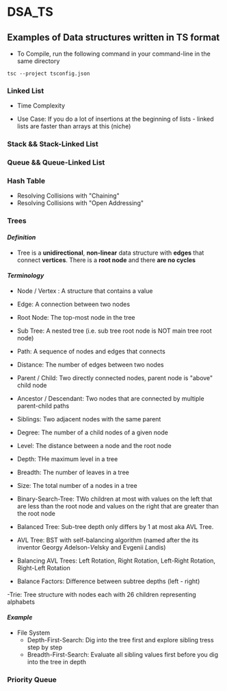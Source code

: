 # DSA_TS

## Examples of Data structures written in TS format

- To Compile, run the following command in your command-line in the same directory

```
tsc --project tsconfig.json
```

### Linked List

- Time Complexity

- Use Case: If you do a lot of insertions at the beginning of lists - linked lists are faster than arrays at this (niche)

### Stack && Stack-Linked List

### Queue && Queue-Linked List

### Hash Table

- Resolving Collisions with "Chaining"
- Resolving Collisions with "Open Addressing"

### Trees

#### _Definition_

- Tree is a **unidirectional**, **non-linear** data structure with **edges** that connect **vertices**.
  There is a **root node** and there **are no cycles**

#### _Terminology_

- Node / Vertex : A structure that contains a value
- Edge: A connection between two nodes
- Root Node: The top-most node in the tree
- Sub Tree: A nested tree (i.e. sub tree root node is NOT main tree root node)
- Path: A sequence of nodes and edges that connects
- Distance: The number of edges between two nodes
- Parent / Child: Two directly connected nodes, parent node is "above" child node
- Ancestor / Descendant: Two nodes that are connected by multiple parent-child paths
- Siblings: Two adjacent nodes with the same parent
- Degree: The number of a child nodes of a given node
- Level: The distance between a node and the root node
- Depth: THe maximum level in a tree
- Breadth: The number of leaves in a tree
- Size: The total number of a nodes in a tree

- Binary-Search-Tree: TWo children at most with values on the left that are less than the root node and values on the right that are greater than the root node
- Balanced Tree: Sub-tree depth only differs by 1 at most aka AVL Tree.
- AVL Tree: BST with self-balancing algorithm (named after the its inventor Georgy *A*delson-*V*elsky and Evgenii *L*andis)
- Balancing AVL Trees: Left Rotation, Right Rotation, Left-Right Rotation, Right-Left Rotation
- Balance Factors: Difference between subtree depths (left - right)

-Trie: Tree structure with nodes each with 26 children representing alphabets

#### _Example_

- File System
  - Depth-First-Search: Dig into the tree first and explore sibling tress step by step
  - Breadth-First-Search: Evaluate all sibling values first before you dig into the tree in depth

### Priority Queue
